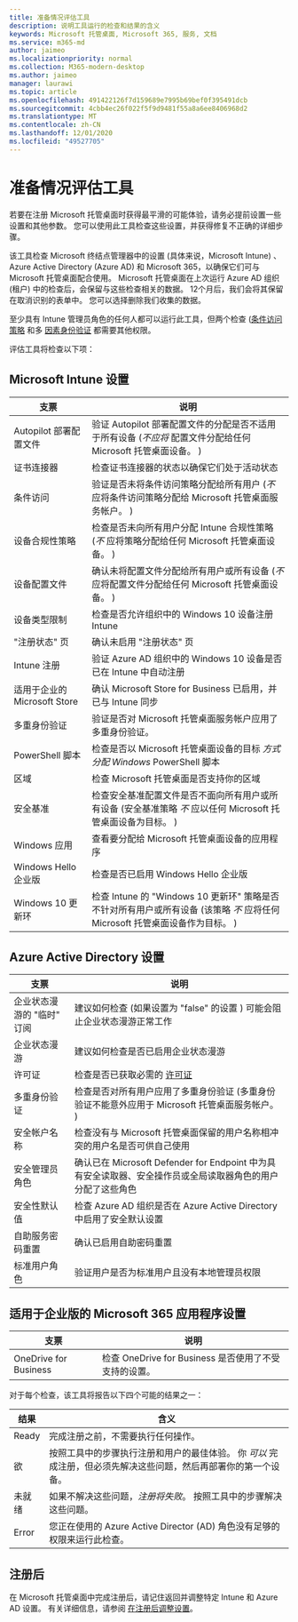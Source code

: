 ```yaml
---
title: 准备情况评估工具
description: 说明工具运行的检查和结果的含义
keywords: Microsoft 托管桌面, Microsoft 365, 服务, 文档
ms.service: m365-md
author: jaimeo
ms.localizationpriority: normal
ms.collection: M365-modern-desktop
ms.author: jaimeo
manager: laurawi
ms.topic: article
ms.openlocfilehash: 491422126f7d159689e7995b69bef0f395491dcb
ms.sourcegitcommit: 4cbb4ec26f022f5f9d9481f55a8a6ee8406968d2
ms.translationtype: MT
ms.contentlocale: zh-CN
ms.lasthandoff: 12/01/2020
ms.locfileid: "49527705"
---
```

# <a name="readiness-assessment-tool"></a>准备情况评估工具

若要在注册 Microsoft 托管桌面时获得最平滑的可能体验，请务必提前设置一些设置和其他参数。 您可以使用此工具检查这些设置，并获得修复不正确的详细步骤。

该工具检查 Microsoft 终结点管理器中的设置 (具体来说，Microsoft Intune) 、Azure Active Directory (Azure AD) 和 Microsoft 365，以确保它们可与 Microsoft 托管桌面配合使用。 Microsoft 托管桌面在上次运行 Azure AD 组织 (租户) 中的检查后，会保留与这些检查相关的数据。 12个月后，我们会将其保留在取消识别的表单中。  您可以选择删除我们收集的数据。

至少具有 Intune 管理员角色的任何人都可以运行此工具，但两个检查 ([条件访问策略](readiness-assessment-fix.md#conditional-access-policies) 和多 [因素身份验证](readiness-assessment-fix.md#multifactor-authentication) 都需要其他权限。
 
评估工具将检查以下项：

## <a name="microsoft-intune-settings"></a>Microsoft Intune 设置

|支票  |说明  |
|---------|---------|
|Autopilot 部署配置文件     | 验证 Autopilot 部署配置文件的分配是否不适用于所有设备 (*不应将* 配置文件分配给任何 Microsoft 托管桌面设备。 )        |
|证书连接器     | 检查证书连接器的状态以确保它们处于活动状态   |
|条件访问     | 验证是否未将条件访问策略分配给所有用户 (*不* 应将条件访问策略分配给 Microsoft 托管桌面服务帐户。 )     |
|设备合规性策略     | 检查是否未向所有用户分配 Intune 合规性策略 (*不* 应将策略分配给任何 Microsoft 托管桌面设备。 )     |
|设备配置文件     | 确认未将配置文件分配给所有用户或所有设备 (*不* 应将配置文件分配给任何 Microsoft 托管桌面设备。 )      |
|设备类型限制     | 检查是否允许组织中的 Windows 10 设备注册 Intune        |
|"注册状态" 页     | 确认未启用 "注册状态" 页      |
|Intune 注册     | 验证 Azure AD 组织中的 Windows 10 设备是否已在 Intune 中自动注册         |
|适用于企业的 Microsoft Store     | 确认 Microsoft Store for Business 已启用，并已与 Intune 同步        |
|多重身份验证 | 验证是否对 Microsoft 托管桌面服务帐户应用了多重身份验证。
|PowerShell 脚本     | 检查是否以 Microsoft 托管桌面设备的目标 *方式分配 Windows* PowerShell 脚本    |
|区域     | 检查 Microsoft 托管桌面是否支持你的区域        |
|安全基准     | 检查安全基准配置文件是否不面向所有用户或所有设备 (安全基准策略 *不* 应以任何 Microsoft 托管桌面设备为目标。 )        |
|Windows 应用     | 查看要分配给 Microsoft 托管桌面设备的应用程序      |
|Windows Hello 企业版     | 检查是否已启用 Windows Hello 企业版        |
|Windows 10 更新环     | 检查 Intune 的 "Windows 10 更新环" 策略是否不针对所有用户或所有设备 (该策略 *不* 应将任何 Microsoft 托管桌面设备作为目标。 )      |


## <a name="azure-active-directory-settings"></a>Azure Active Directory 设置

|支票  |说明  |
|---------|---------|
|企业状态漫游的 "临时" 订阅     | 建议如何检查 (如果设置为 "false" 的设置 ) 可能会阻止企业状态漫游正常工作  |
|企业状态漫游     | 建议如何检查是否已启用企业状态漫游       |
|许可证     | 检查是否已获取必需的 [许可证](prerequisites.md#more-about-licenses)         |
|多重身份验证     | 检查是否对所有用户应用了多重身份验证 (多重身份验证不能意外应用于 Microsoft 托管桌面服务帐户。 ) |
|安全帐户名称   | 检查没有与 Microsoft 托管桌面保留的用户名称相冲突的用户名是否可供自己使用        |
|安全管理员角色     | 确认已在 Microsoft Defender for Endpoint 中为具有安全读取器、安全操作员或全局读取器角色的用户分配了这些角色         |
|安全性默认值 | 检查 Azure AD 组织是否在 Azure Active Directory 中启用了安全默认设置 |
|自助服务密码重置     | 确认已启用自助密码重置        |
|标准用户角色     | 验证用户是否为标准用户且没有本地管理员权限         |


## <a name="microsoft-365-apps-for-enterprise-settings"></a>适用于企业版的 Microsoft 365 应用程序设置

|支票  |说明  |
|---------|---------|
|OneDrive for Business     | 检查 OneDrive for Business 是否使用了不受支持的设置。        |


对于每个检查，该工具将报告以下四个可能的结果之一：


|结果  |含义  |
|---------|---------|
|Ready     | 完成注册之前，不需要执行任何操作。        |
|欲    | 按照工具中的步骤执行注册和用户的最佳体验。 你 *可以* 完成注册，但必须先解决这些问题，然后再部署你的第一个设备。        |
|未就绪 | 如果不解决这些问题，*注册将失败*。 按照工具中的步骤解决这些问题。        |
|Error | 您正在使用的 Azure Active Director (AD) 角色没有足够的权限来运行此检查。 |

## <a name="after-enrollment"></a>注册后

在 Microsoft 托管桌面中完成注册后，请记住返回并调整特定 Intune 和 Azure AD 设置。 有关详细信息，请参阅 [在注册后调整设置](../get-started/conditional-access.md)。

